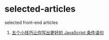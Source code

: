 # selected-articles
selected front-end articles


1. [五个小技巧让你写出更好的 JavaScript 条件语句](https://juejin.im/post/5bb9e3085188255c352d7326)
